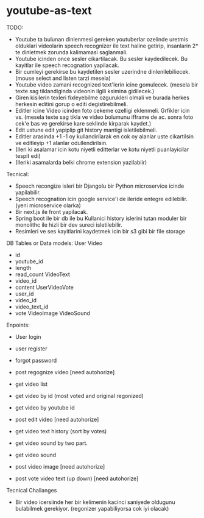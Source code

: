 # youtube-as-text

TODO: 

- Youtube ta bulunan dinlenmesi gereken youtuberlar ozelinde uretmis olduklari videolarin speech recognizer ile text haline getirip, insanlarin 2* te dinletmek zorunda kalimamasi saglanmali. 
- Youtube icinden once sesler cikartilacak. Bu sesler kaydedilecek. Bu kayitlar ile speech recognation yapilacak. 
- Bir cumleyi gerekirse bu kaydetilen sesler uzerindne dinlenilebiliecek. (mouse select and listen tarzi mesela)
- Youtube video zamani recognized text'lerin icine gomulecek. (mesela bir texte sag tiklandiginda videonin ilgili ksimina gidilecek.)
- Giren kisilerin texleri fixleyebilme ozgurukleri olmali ve burada herkes herkesin editini gorup o editi degistirebilmeli. 
- Editler icine Video icinden foto cekeme ozelligi eklenmeli. Grfikler icin vs. (mesela texte sag tikla ve video bolumunu ifframe de ac. sonra foto cek'e bas ve gerekirse kare seklinde kirparak kaydet.)
- Edit ustune edit yapiplip git history mantigi isletilebilmeli. 
- Editler arasinda +1 -1 oy kullandirilarak en cok oy alanlar uste cikartilsin ve editleyip +1 alanlar odullendirilsin. 
- (Ileri ki asalamar icin kotu niyetli editterlar ve kotu niyetli puanlayicilar tespit edi)
- (Ileriki asamalarda belki chrome extension yazilabiir)


Tecnical: 
- Speech recongize isleri bir Djangolu bir Python microservice icinde yapilabilir. 
- Speech recognation icin google service'i de ileride entegre edilebilir. (yeni microservice olarka)
- Bir next.js ile front yapilacak. 
- Spring boot ile bir db ile bu Kullanici history islerini tutan moduler bir monolithc ile hizli bir dev sureci isletilebilir. 
- Resimleri ve ses kayitlarini kaydetmek icin bir s3 gibi bir file storage

DB Tables or Data models: 
User
Video
- id 
- youtube_id
- length
- read_count
VideoText
- video_id
- content
UserVideoVote
- user_id
- video_id
- video_text_id
- vote
VideoImage
VideoSound

Enpoints: 
- User login
- user register 
- forgot password

- post regognize video  [need autohorize]
- get video list
- get video by id (most voted and original regonized)
- get video by youtube id 
- post edit video [need autohorize]
- get video text history (sort by votes)
- get video sound by two part. 
- get video sound
- post video image [need autohorize]
- post vote video text (up down) [need autohorize]

Tecnical Challanges
- Bir video icersiinde her bir kelimenin kacinci saniyede oldugunu bulabilmek gerekiyor. (regonizer yapabiliyorsa cok iyi olacak)
